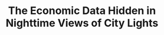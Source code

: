 ---
categories: all_articles
provider_display: "www.citylab.com"
provider_name: "www.citylab.com"
favicon_url: http://cdn.citylab.com/static/citylab/img/icons/favicon.ico
title: "The Economic Data Hidden in Nighttime Views of City Lights"
published: 2015-02-17
source: http://www.citylab.com/tech/2014/05/the-economic-data-hidden-in-satellite-views-of-city-lights/371660/
thumbnail: http://cdn.citylab.com/media/img/citylab/2014/05/AP261165071419_1/lead_large.jpg
---